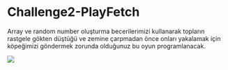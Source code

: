 # Challenge2-PlayFetch
Array ve random number oluşturma becerilerimizi kullanarak topların rastgele gökten düştüğü ve zemine çarpmadan önce onları yakalamak için köpeğimizi göndermek zorunda olduğunuz bu oyun programlanacak.

![](challenge-2.gif)
